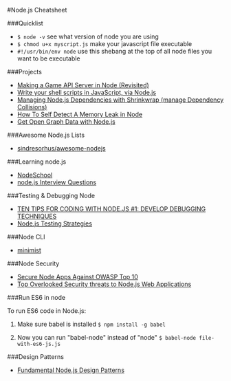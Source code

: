 #Node.js Cheatsheet

###Quicklist

- `$ node -v` see what version of node you are using
- `$ chmod u+x myscript.js` make your javascript file executable
- `#!/usr/bin/env node` use this shebang at the top of all node files you want to be executable

###Projects

- [Making a Game API Server in Node (Revisited)](http://blog.couchbase.com/making-a-game-api-server-using-nodejs-revisited)
- [Write your shell scripts in JavaScript, via Node.js](http://www.2ality.com/2011/12/nodejs-shell-scripting.html)
- [Managing Node.js Dependencies with Shrinkwrap (manage Dependency Collisions)](http://blog.nodejs.org/2012/02/27/managing-node-js-dependencies-with-shrinkwrap/)
- [How To Self Detect A Memory Leak in Node](http://www.nearform.com/nodecrunch/self-detect-memory-leak-node/)
- [Get Open Graph Data with Node.js](http://davidwalsh.name/open-graph-data-nodejs)

###Awesome Node.js Lists

- [sindresorhus/awesome-nodejs](https://raw.githubusercontent.com/sindresorhus/awesome-nodejs/master/readme.md)

###Learning node.js

- [NodeSchool](http://nodeschool.io/)
- [node.js Interview Questions](https://blog.risingstack.com/node-js-interview-questions/)

###Testing & Debugging Node

- [TEN TIPS FOR CODING WITH NODE.JS #1: DEVELOP DEBUGGING TECHNIQUES](http://www.nearform.com/nodecrunch/node-js-develop-debugging-techniques/)
- [Node.js Testing Strategies](http://www.pluralsight.com/courses/nodejs-testing-strategies)

###Node CLI

- [minimist](https://github.com/substack/minimist)

###Node Security

- [Secure Node Apps Against OWASP Top 10](http://scottksmith.com/blog/2015/06/08/secure-node-apps-against-owasp-top-10-injection/)
- [Top Overlooked Security threats to Node.js Web Applications](https://speakerdeck.com/player/c5d895008c77013162b85e7a2e8ee0d7)

###Run ES6 in node

To run ES6 code in Node.js:

1. Make sure babel is installed
`$ npm install -g babel`

2. Now you can run "babel-node" instead of "node"
`$ babel-node file-with-es6-js.js`

###Design Patterns

- [Fundamental Node.js Design Patterns](https://blog.risingstack.com/fundamental-node-js-design-patterns/)


